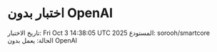# اختبار بدون OpenAI

تاريخ الاختبار: Fri Oct  3 14:38:05 UTC 2025
المستودع: sorooh/smartcore  
الحالة: يعمل بدون OpenAI
